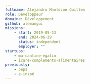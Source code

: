 ```yaml
---
fullname: Alejandro Mantecon Guillen
role: Développeur
domaine: Développement
github: alemangui
missions:
    - start: 2019-05-13
      end: 2024-06-29
      status: independent
      employer: ""
startups:
    - ma-cantine-egalim
    - icare-complements-alimentaires
previously:
    - peps
    - e-inspé
---
```


